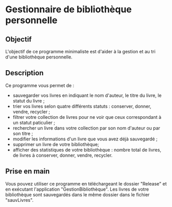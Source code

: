 # Gestionnaire de bibliothèque personnelle

## Objectif

L'objectif de ce programme minimaliste est d'aider à la gestion et au tri d'une bibliothèque personnelle.

## Description

Ce programme vous permet de :

* sauvegarder vos livres en indiquant le nom d'auteur, le titre du livre, le statut du livre ;
* trier vos livres selon quatre différents statuts : conserver, donner, vendre, recycler ;
* filtrer votre collection de livres pour ne voir que ceux correspondant à un statut paticulier ;
* rechercher un livre dans votre collection par son nom d'auteur ou par son titre ;
* modifier les informations d'un livre que vous avez déjà sauvegardé ;
* supprimer un livre de votre bibliothèque;
* afficher des statistiques de votre bibliothèque : nombre total de livres, de livres à conserver, donner, vendre, recycler.

## Prise en main 

Vous pouvez utiliser ce programme en téléchargeant le dossier "Release" et en exécutant l'application "GestionBibliothèque". Les livres de votre bibliothèque sont sauvegardés dans le même dossier dans le fichier "sauvLivres".
